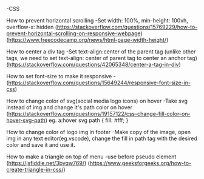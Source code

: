 -CSS

How to prevent horizontal scrolling
-Set width: 100%, min-height: 100vh, overflow-x: hidden (https://stackoverflow.com/questions/15769229/how-to-prevent-horizontal-scrolling-on-responsive-webpage) (https://www.freecodecamp.org/news/html-page-width-height/)

How to center a div tag
-Set text-align:center of the parent tag (unlike other tags, we need to set text-align: center of parent tag to center an anchor tag) (https://stackoverflow.com/questions/42065348/center-a-tag-in-div)

How to set font-size to make it responsive
-(https://stackoverflow.com/questions/15649244/responsive-font-size-in-css)

How to change color of svg(social media logo icons) on hover
-Take svg instead of img and change it's path color on hover (https://stackoverflow.com/questions/19157122/css-change-fill-color-on-hover-svg-path) 
eg. a:hover svg path {
    fill: #fff;
}

How to change color of logo img in footer
-Make copy of the image, open img in any text editor(eg.vscode), change the fill in path tag with the desired color and save it and use it.

How to make a triangle on top of menu
-use before pseudo element (https://jsfiddle.net/3byqw769/) (https://www.geeksforgeeks.org/how-to-create-triangle-in-css/)
